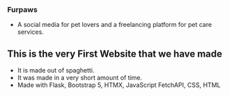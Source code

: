 ### Furpaws
- A social media for pet lovers and a freelancing platform for pet care services.
## This is the very First Website that we have made
- It is made out of spaghetti.
- It was made in a very short amount of time.
- Made with Flask, Bootstrap 5, HTMX, JavaScript FetchAPI, CSS, HTML


